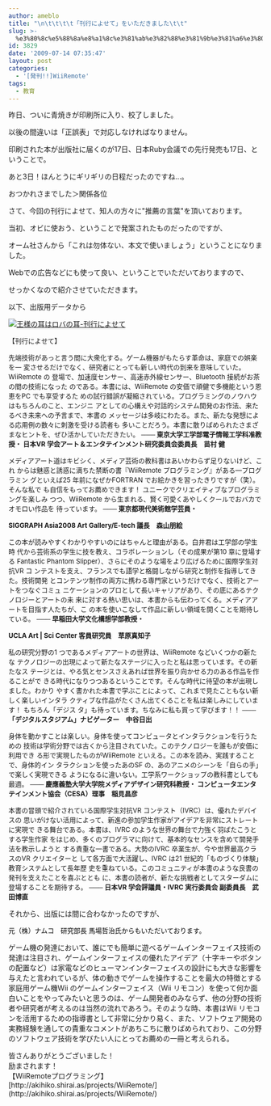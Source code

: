 ```yaml
---
author: ameblo
title: "\n\t\t\t\t「刊行によせて」をいただきました\t\t"
slug: >-
  %e3%80%8c%e5%88%8a%e8%a1%8c%e3%81%ab%e3%82%88%e3%81%9b%e3%81%a6%e3%80%8d%e3%82%92%e3%81%84%e3%81%9f%e3%81%a0%e3%81%8d%e3%81%be%e3%81%97%e3%81%9f
id: 3829
date: '2009-07-14 07:35:47'
layout: post
categories:
  - '[発刊!!]WiiRemote'
tags:
  - 教育
---
```


昨日、ついに青焼きが印刷所に入り、校了しました。

以後の間違いは「正誤表」で対応しなければなりません。

印刷された本が出版社に届くのが17日、日本Ruby会議での先行発売も17日、ということで。

あと3日！ほんとうにギリギリの日程だったのですね…。

おつかれさまでした＞関係各位

さて、今回の刊行によせて、知人の方々に"推薦の言葉"を頂いております。

当初、オビに使おう、ということで発案されたものだったのですが、

オーム社さんから「これは勿体ない、本文で使いましょう」ということになりました。

Webでの広告などにも使って良い、ということでいただいておりますので、

せっかくなので紹介させていただきます。

以下、出版用データから

[![王様の耳はロバの耳-刊行によせて](http://blog-imgs-42.fc2.com/a/k/i/akihikofr/blog_import_4f5651384c402.jpg)](http://blog-imgs-42.fc2.com/a/k/i/akihikofr/blog_import_4f5651386236e.jpg)

<font size="2">【刊行によせて】</font>

<font size="2">先端技術があっと言う間に大衆化する。ゲーム機器がもたらす革命は、家庭での娯楽を一 変させるだけでなく、研究者にとっても新しい時代の到来を意味していた。WiiRemote の 登場で、加速度センサー、高速赤外線センサー、Bluetooth 接続がお茶の間の技術になった のである。本書には、WiiRemote の安価で頑健で多機能という恩恵をPC でも享受するた めの試行錯誤が凝縮されている。プログラミングのノウハウはもちろんのこと、エンジニ アとしての心構えや対話的システム開発のお作法、来たるべき未来への予言まで、本書の メッセージは多岐にわたる。また、新たな発想による応用例の数々に刺激を受ける読者も 多いことだろう。本書に散りばめられたさまざまなヒントを、ぜひ活かしていただきたい。 **─── 東京大学工学部電子情報工学科准教授・ 日本VR 学会アート＆エンタテインメント研究委員会委員長　苗村 健**</font>

<font size="2">メディアアート道はキビシく、メディア芸術の教科書はあいかわらず足りないけど、これ からは魅惑と誘惑に満ちた禁断の書『WiiRemote プログラミング』がある―プログラミン グといえば25 年前になぜかFORTRAN でお絵かきを習ったきりですが（笑）。そんな私で も自信をもってお薦めできます！ ユニークでクリエイティブなプログラミングを楽しみ つつ、WiiRemote から生まれる、賢く可愛くあやしくクールでおバカでオモロい作品を 待っています。 **─── 東京都現代美術館学芸員・**</font>

<font size="2">**SIGGRAPH Asia2008 Art Gallery/E-tech 議長　森山朋絵**</font>

<font size="2">この本が読みやすくわかりやすいのにはちゃんと理由がある。白井君は工学部の学生時 代から芸術系の学生に技を教え、コラボレーションし（その成果が第10 章に登場する Fantastic Phantom Slipper）、さらにそのような場をより広げるために国際学生対抗VR コ ンテストを支え、フランスでも語学と格闘しながら研究と制作を指導してきた。技術開発 とコンテンツ制作の両方に携わる専門家というだけでなく、技術とアートをつなぐコミュ ニケーションのプロとして長いキャリアがあり、その底にあるテクノロジーとアートの未 来に対する熱い思いは、本書からも伝わってくる。メディアアートを目指す人たちが、こ の本を使いこなして作品に新しい領域を開くことを期待している。 **─── 早稲田大学文化構想学部教授・**</font>

<font size="2">**UCLA Art | Sci Center 客員研究員　草原真知子**</font>

<font size="2">私の研究分野の1 つであるメディアアートの世界は、WiiRemote などいくつかの新たな テクノロジーの出現によって新たなステージに入ったと私は思っています。その新たなス テージとは、やる気とセンスさえあれば世界を振り向かせる力のある作品を作ることがで きる時代になりつつあるということです。そんな時代に待望の本が出現しました。わかり やすく書かれた本書で学ぶことによって、これまで見たこともない新しく楽しいインタラ クティブな作品がたくさん出てくることを私は楽しみにしています！ もちろん「デジス タ」も待っています。ちなみに私も買って学びます！！ **───「デジタルスタジアム」ナビゲーター　中谷日出**</font>

<font size="2">身体を動かすことは楽しい。身体を使ってコンピュータとインタラクションを行うための 技術は学術分野では古くから注目されていた。このテクノロジーを誰もが安価に利用でき る形で実現したものがWiiRemote といえる。この本を読み、実践することで、身体的イン タラクションを使ったあのSF の、あのアニメのシーンを「自らの手」で楽しく実現できる ようになるに違いない。工学系ワークショップの教科書としても最適。 **─── 慶應義塾大学大学院メディアデザイン研究科教授・ コンピュータエンタテインメント協会（CESA）理事　稲見昌彦**</font>

<font size="2">本書の冒頭で紹介されている国際学生対抗VR コンテスト（IVRC）は、優れたデバイスの 思いがけない活用によって、新進の参加学生作家がアイデアを非常にストレートに実現で きる舞台である。本書は、IVRC のような世界の舞台で力強く羽ばたこうとする学生作家 をはじめ、多くのプログラマに向けて、基本的なセンスを含めて開発手法を教示しようと する貴重な一書である。大勢のIVRC 卒業生が、今や世界最高クラスのVR クリエイターと して各方面で大活躍し、IVRC は21 世紀的「ものづくり体験」教育システムとして長年歴 史を重ねている。このコミュニティが本書のような良書の発刊を支えたことを喜ぶととも に、本書の読者が、新たな挑戦者としてスターダムに登場することを期待する。 **─── 日本VR 学会評議員・IVRC 実行委員会 副委員長　武田博直**</font>

それから、出版には間に合わなかったのですが、

<span style="word-spacing: 0px; font-family: 'MS PGothic'; font-style: normal; font-variant: normal; font-weight: normal; font-size: 16px; line-height: normal; font-size-adjust: none; font-stretch: normal; -x-system-font: none; text-transform: none; color: rgb(0, 0, 0); text-indent: 0px; white-space: normal; letter-spacing: normal; border-collapse: separate; orphans: 2; widows: 2;" class="Apple-style-span"><span style="font-size: 13px; font-family: arial; border-collapse: collapse;" class="Apple-style-span">元（株）ナムコ　研究部長 馬場哲治氏からもいただいております。</span></span>

ゲーム機の発達において、<wbr>誰にでも簡単に遊べるゲームインターフェイス技術の発達は注目さ<wbr>れ、ゲームインターフェイスの優れたアイデア（<wbr>十字キーやボタンの配置など）<wbr>は家電などのヒューマンインターフェイスの設計にも大きな影響を<wbr>与えたと言われているが、<wbr>体の動きでゲームを操作することを最大の特徴とする家庭用ゲーム<wbr>機Wii のゲームインターフェイス（Wii リモコン）を使って何か面白いことをやってみたいと思うのは、<wbr>ゲーム開発者のみならず、<wbr>他の分野の技術者や研究者が考えるのは当然の流れであろう。<wbr>そのような時、本書はWii リモコンを活用するための指導書として非常に分かり易く、また、<wbr>ソフトウェア開発の実務経験を通しての貴重なコメントがあちこち<wbr>に散りばめられており、<wbr>この分野のソフトウェア技術を学びたい人にとってお薦めの一冊と<wbr>考えられる。

<div>皆さんありがとうございました！</div>

<div>励まされます！</div>

<div>【WiiRemoteプログラミング】</div>

<div>[http://akihiko.shirai.as/projects/WiiRemote/](http://akihiko.shirai.as/projects/WiiRemote/)</div>